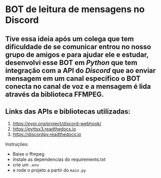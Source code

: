 # BOT de leitura de mensagens no Discord
## Tive essa ideia após um colega que tem dificuldade de se comunicar entrou no nosso grupo de amigos e para ajudar ele e estudar, desenvolvi esse BOT em _**Python**_ que tem integração com a API do _**Discord**_ que ao enviar mensagem em um canal especifico o BOT conecta no canal de voz e a mensagem é lida através da biblioteca FFMPEG.

## Links das APIs e bibliotecas utilizadas:

 1. https://pypi.org/project/discord-webhook/
 2. https://pyttsx3.readthedocs.io
 3. https://discordpy.readthedocs.io


Instruções:
- Baixe o ffmpeg
- Instale as dependencias do requirements.txt
- crie um `.env` 
- e rode o projeto a partir do `main.py`
